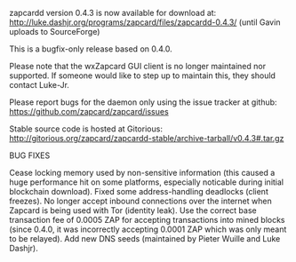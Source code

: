 zapcardd version 0.4.3 is now available for download at:
http://luke.dashjr.org/programs/zapcard/files/zapcardd-0.4.3/ (until Gavin uploads to SourceForge)

This is a bugfix-only release based on 0.4.0.

Please note that the wxZapcard GUI client is no longer maintained nor supported. If someone would like to step up to maintain this, they should contact Luke-Jr.

Please report bugs for the daemon only using the issue tracker at github:
https://github.com/zapcard/zapcard/issues

Stable source code is hosted at Gitorious:
http://gitorious.org/zapcard/zapcardd-stable/archive-tarball/v0.4.3#.tar.gz

BUG FIXES

Cease locking memory used by non-sensitive information (this caused a huge performance hit on some platforms, especially noticable during initial blockchain download).
Fixed some address-handling deadlocks (client freezes).
No longer accept inbound connections over the internet when Zapcard is being used with Tor (identity leak).
Use the correct base transaction fee of 0.0005 ZAP for accepting transactions into mined blocks (since 0.4.0, it was incorrectly accepting 0.0001 ZAP which was only meant to be relayed).
Add new DNS seeds (maintained by Pieter Wuille and Luke Dashjr).

